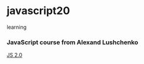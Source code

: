 # javascript20
learning

### JavaScript course from Alexand Lushchenko
[JS 2.0](https://js2.itgid.info/)
